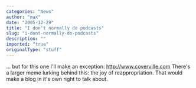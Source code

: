 ```yaml
---
categories: "News"
author: "max"
date: "2005-12-29"
title: "I don't normally do podcasts"
slug: "i-dont-normally-do-podcasts"
description: ""
imported: "true"
originalType: "stuff"
---
```



... but for this one I'll make an exception:
<http://www.coverville.com> 
There's a larger meme lurking behind this: the joy of reappropriation. That would make a blog in it's own right to talk about.
